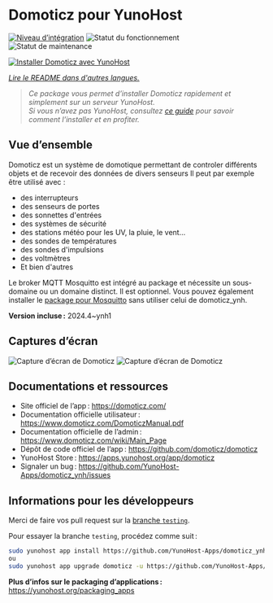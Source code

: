 <!--
Nota bene : ce README est automatiquement généré par <https://github.com/YunoHost/apps/tree/master/tools/readme_generator>
Il NE doit PAS être modifié à la main.
-->

# Domoticz pour YunoHost

[![Niveau d’intégration](https://dash.yunohost.org/integration/domoticz.svg)](https://dash.yunohost.org/appci/app/domoticz) ![Statut du fonctionnement](https://ci-apps.yunohost.org/ci/badges/domoticz.status.svg) ![Statut de maintenance](https://ci-apps.yunohost.org/ci/badges/domoticz.maintain.svg)

[![Installer Domoticz avec YunoHost](https://install-app.yunohost.org/install-with-yunohost.svg)](https://install-app.yunohost.org/?app=domoticz)

*[Lire le README dans d'autres langues.](./ALL_README.md)*

> *Ce package vous permet d’installer Domoticz rapidement et simplement sur un serveur YunoHost.*  
> *Si vous n’avez pas YunoHost, consultez [ce guide](https://yunohost.org/install) pour savoir comment l’installer et en profiter.*

## Vue d’ensemble

Domoticz est un système de domotique permettant de controler différents objets et de recevoir des données de divers senseurs
Il peut par exemple être utilisé avec :

* des interrupteurs
* des senseurs de portes
* des sonnettes d'entrées
* des systèmes de sécurité
* des stations météo pour les UV, la pluie, le vent...
* des sondes de températures
* des sondes d'impulsions
* des voltmètres
* Et bien d'autres

Le broker MQTT Mosquitto est intégré au package et nécessite un sous-domaine ou un domaine distinct. Il est optionnel.
Vous pouvez également installer le [package pour Mosquitto](https://github.com/YunoHost-Apps/mosquitto_ynh) sans utiliser celui de domoticz_ynh.




**Version incluse :** 2024.4~ynh1

## Captures d’écran

![Capture d’écran de Domoticz](./doc/screenshots/domoticz_Switches_screen.png)
![Capture d’écran de Domoticz](./doc/screenshots/domoticz_floorplan_machineon.png)

## Documentations et ressources

- Site officiel de l’app : <https://domoticz.com/>
- Documentation officielle utilisateur : <https://www.domoticz.com/DomoticzManual.pdf>
- Documentation officielle de l’admin : <https://www.domoticz.com/wiki/Main_Page>
- Dépôt de code officiel de l’app : <https://github.com/domoticz/domoticz>
- YunoHost Store : <https://apps.yunohost.org/app/domoticz>
- Signaler un bug : <https://github.com/YunoHost-Apps/domoticz_ynh/issues>

## Informations pour les développeurs

Merci de faire vos pull request sur la [branche `testing`](https://github.com/YunoHost-Apps/domoticz_ynh/tree/testing).

Pour essayer la branche `testing`, procédez comme suit :

```bash
sudo yunohost app install https://github.com/YunoHost-Apps/domoticz_ynh/tree/testing --debug
ou
sudo yunohost app upgrade domoticz -u https://github.com/YunoHost-Apps/domoticz_ynh/tree/testing --debug
```

**Plus d’infos sur le packaging d’applications :** <https://yunohost.org/packaging_apps>

